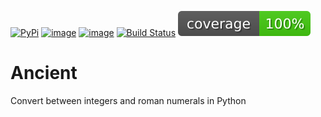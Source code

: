[![PyPi](https://img.shields.io/pypi/v/ancient.svg)](https://pypi.org/project/ancient/)
[![image](https://img.shields.io/pypi/l/ancient.svg)](https://pypi.org/project/ancient/)
[![image](https://img.shields.io/pypi/pyversions/ancient.svg)](https://pypi.org/project/ancient/)
[![Build Status](https://travis-ci.com/janjoswig/Ancient.svg?branch=master)](https://travis-ci.com/janjoswig/ancient)
[![Code Coverage](badges/coverage.svg)](htmlcov/index.html)

# Ancient
Convert between integers and roman numerals in Python
